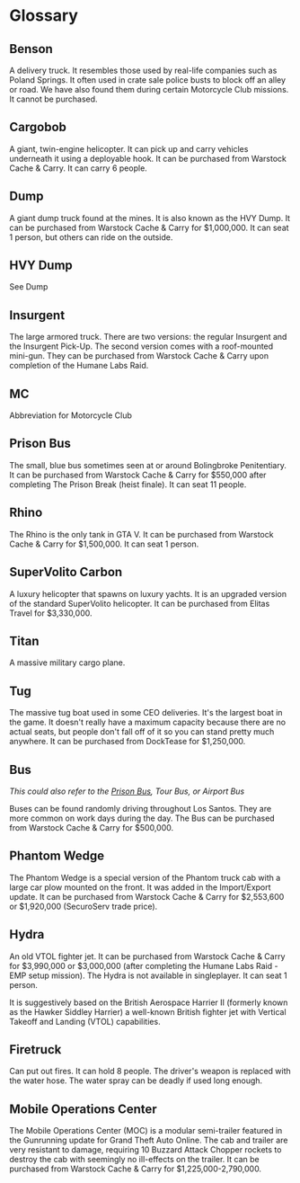 # Glossary

## Benson
A delivery truck. It resembles those used by real-life companies such as Poland Springs. It often used in crate sale police busts to block off an alley or road. We have also found them during certain Motorcycle Club missions. It cannot be purchased.

## Cargobob
A giant, twin-engine helicopter. It can pick up and carry vehicles underneath it using a deployable hook. It can be purchased from Warstock Cache & Carry. It can carry 6 people.

## Dump
A giant dump truck found at the mines. It is also known as the HVY Dump. It can be purchased from Warstock Cache & Carry for $1,000,000. It can seat 1 person, but others can ride on the outside.

## HVY Dump
See Dump

## Insurgent
The large armored truck. There are two versions: the regular Insurgent and the Insurgent Pick-Up. The second version comes with a roof-mounted mini-gun. They can be purchased from Warstock Cache & Carry upon completion of the Humane Labs Raid.

## MC
Abbreviation for Motorcycle Club

## Prison Bus
The small, blue bus sometimes seen at or around Bolingbroke Penitentiary. It can be purchased from Warstock Cache & Carry for $550,000 after completing The Prison Break \(heist finale\). It can seat 11 people.

## Rhino
The Rhino is the only tank in GTA V. It can be purchased from Warstock Cache & Carry for $1,500,000. It can seat 1 person.

## SuperVolito Carbon
A luxury helicopter that spawns on luxury yachts. It is an upgraded version of the standard SuperVolito helicopter. It can be purchased from Elitas Travel for $3,330,000.

## Titan
A massive military cargo plane.

## Tug
The massive tug boat used in some CEO deliveries. It's the largest boat in the game. It doesn't really have a maximum capacity because there are no actual seats, but people don't fall off of it so you can stand pretty much anywhere. It can be purchased from DockTease for $1,250,000.

## Bus
_This could also refer to the _[_Prison Bus_](#prison-bus)_, Tour Bus, or Airport Bus_

Buses can be found randomly driving throughout Los Santos. They are more common on work days during the day. The Bus can be purchased from Warstock Cache & Carry for $500,000.

## Phantom Wedge
The Phantom Wedge is a special version of the Phantom truck cab with a large car plow mounted on the front. It was added in the Import/Export update. It can be purchased from Warstock Cache & Carry for $2,553,600 or $1,920,000 \(SecuroServ trade price\).

## Hydra
An old VTOL fighter jet. It can be purchased from Warstock Cache & Carry for $3,990,000 or $3,000,000 \(after completing the Humane Labs Raid - EMP setup mission\). The Hydra is not available in singleplayer. It can seat 1 person.

It is suggestively based on the British Aerospace Harrier II \(formerly known as the Hawker Siddley Harrier\) a well-known British fighter jet with Vertical Takeoff and Landing \(VTOL\) capabilities.

## Firetruck
Can put out fires. It can hold 8 people. The driver's weapon is replaced with the water hose. The water spray can be deadly if used long enough. 

## Mobile Operations Center
The Mobile Operations Center (MOC) is a modular semi-trailer featured in the Gunrunning update for Grand Theft Auto Online. The cab and trailer are very resistant to damage, requiring 10 Buzzard Attack Chopper rockets to destroy the cab with seemingly no ill-effects on the trailer. It can be purchased from Warstock Cache & Carry for $1,225,000-2,790,000. 
